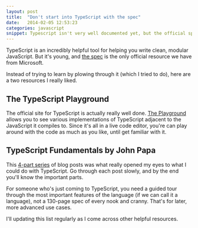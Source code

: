 ```yaml
---
layout: post
title:  "Don't start into TypeScript with the spec"
date:   2014-02-05 12:53:23
categories: javascript
snippet: Typescript isn't very well documented yet, but the official spec isn't all we've got either. Here's where I'd recommend you get started.  
---
```


TypeScript is an incredibly helpful tool for helping you write clean, modular JavaScript. But it's young, and [the spec](http://www.typescriptlang.org/Content/TypeScript%20Language%20Specification.pdf) is the only official resource we have from Microsoft. 

Instead of trying to learn by plowing through it (which I tried to do), here are a two resources I really liked. 

## The TypeScript Playground 

The official site for TypeScript is actually really well done. [The Playground](http://www.typescriptlang.org/Playground/) allows you to see various implementations of TypeScript adjacent to the JavaScript it compiles to. Since it's all in a live code editor, you're can play around with the code as much as you like, until get familiar with it. 

## TypeScript Fundamentals by John Papa 

This [4-part series](http://www.johnpapa.net/typescriptpost1/) of blog posts was what really opened my eyes to what I could do with TypeScript. Go through each post slowly, and by the end you'll know the important parts. 

For someone who's just coming to TypeScript, you need a guided tour through the most important features of the language (if we can call it a language), not a 130-page spec of every nook and cranny. That's for later, more advanced use cases.

I'll updating this list regularly as I come across other helpful resources. 



